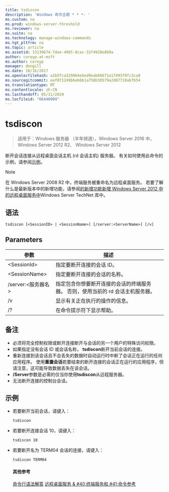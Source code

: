 ```yaml
---
title: tsdiscon
description: 'Windows 命令主题 * * *- '
ms.custom: na
ms.prod: windows-server-threshold
ms.reviewer: na
ms.suite: na
ms.technology: manage-windows-commands
ms.tgt_pltfrm: na
ms.topic: article
ms.assetid: 13139674-7dee-4965-8cac-32f4928e8b9a
author: coreyp-at-msft
ms.author: coreyp
manager: dongill
ms.date: 10/16/2017
ms.openlocfilehash: a1b5fca329864ebed9eab66671a17493f0fc3ca8
ms.sourcegitcommit: eaf071249b6eb6b1a758b38579a2d87710abfb54
ms.translationtype: MT
ms.contentlocale: zh-CN
ms.lasthandoff: 05/31/2019
ms.locfileid: "66440909"
---
```

# <a name="tsdiscon"></a>tsdiscon

>适用于：Windows 服务器 （半年频道），Windows Server 2016 中，Windows Server 2012 R2、 Windows Server 2012

断开会话连接从远程桌面会话主机 (rd 会话主机) 服务器。
有关如何使用此命令的示例，请参阅[示例](#BKMK_examples)。

> [!NOTE]
> 在 Windows Server 2008 R2 中，终端服务被重命名为远程桌面服务。 若要了解什么是最新版本中的新增功能，请参阅[的新增功能新增 Windows Server 2012 中的远程桌面服务中](https://technet.microsoft.com/library/hh831527)Windows Server TechNet 库中。

## <a name="syntax"></a>语法
```
tsdiscon [<SessionID> | <SessionName>] [/server:<ServerName>] [/v]
```

## <a name="parameters"></a>Parameters

|参数|描述|
|-------|--------|
|\<SessionId>|指定要断开连接的会话 ID。|
|\<SessionName>|指定要断开连接的会话的名称。|
|/server:\<服务器名 >|指定包含你想要断开连接的会话的终端服务器。 否则，使用当前的 rd 会话主机服务器。|
|/v|显示有关正在执行的操作的信息。|
|/?|在命令提示符下显示帮助。|

## <a name="remarks"></a>备注
-   必须将完全控制权限或断开连接断开与会话的另一个用户的特殊访问权限。
-   如果指定没有会话 ID 或会话名称， **tsdiscon**断开当前会话的连接。
-   重新连接到该会话且不会丢失的数据时自动运行时中断了会话正在运行的任何应用程序。 使用**重置会话**若要结束的断开连接的会话正在运行的应用程序，但请注意，这可能导致数据丢失在该会话。
-   **/Server**参数是必需的仅当你使用**tsdiscon**从远程服务器。
-   无法断开连接的控制台会话。

## <a name="BKMK_examples"></a>示例
- 若要断开当前会话，请键入：
  ```
  tsdiscon
  ```
- 若要断开连接会话 10，请键入：
  ```
  tsdiscon 10
  ```
- 若要断开名为 TERM04 会话的连接，请键入：
  ```
  tsdiscon TERM04
  ```
  #### <a name="additional-references"></a>其他参考
  [命令行语法解答](command-line-syntax-key.md)
  [远程桌面服务 & #40;终端服务和 #41;命令参考](remote-desktop-services-terminal-services-command-reference.md)
